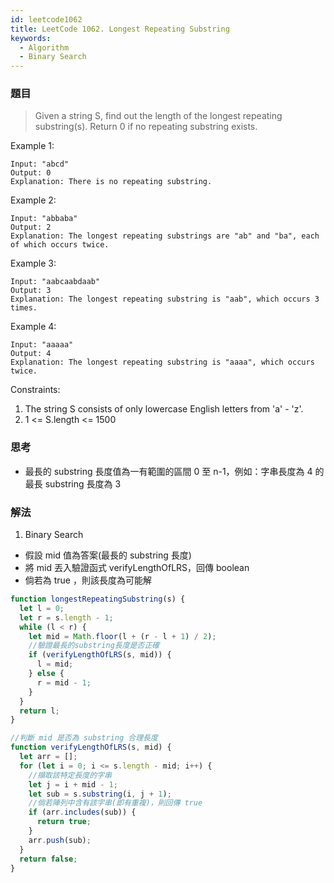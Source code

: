 ```yaml
---
id: leetcode1062
title: LeetCode 1062. Longest Repeating Substring
keywords:
  - Algorithm
  - Binary Search
---
```


### 題目

> Given a string S, find out the length of the longest repeating substring(s). Return 0 if no repeating substring exists.

Example 1:

```
Input: "abcd"
Output: 0
Explanation: There is no repeating substring.
```

Example 2:

```
Input: "abbaba"
Output: 2
Explanation: The longest repeating substrings are "ab" and "ba", each of which occurs twice.
```

Example 3:

```
Input: "aabcaabdaab"
Output: 3
Explanation: The longest repeating substring is "aab", which occurs 3 times.

```

Example 4:

```
Input: "aaaaa"
Output: 4
Explanation: The longest repeating substring is "aaaa", which occurs twice.
```

Constraints:

1. The string S consists of only lowercase English letters from 'a' - 'z'.
2. 1 <= S.length <= 1500

### 思考

- 最長的 substring 長度值為一有範圍的區間 0 至 n-1，例如：字串長度為 4 的最長 substring 長度為 3

### 解法

1. Binary Search

- 假設 mid 值為答案(最長的 substring 長度)
- 將 mid 丟入驗證函式 verifyLengthOfLRS，回傳 boolean
- 倘若為 true ，則該長度為可能解

```javascript
function longestRepeatingSubstring(s) {
  let l = 0;
  let r = s.length - 1;
  while (l < r) {
    let mid = Math.floor(l + (r - l + 1) / 2);
    //驗證最長的substring長度是否正確
    if (verifyLengthOfLRS(s, mid)) {
      l = mid;
    } else {
      r = mid - 1;
    }
  }
  return l;
}

//判斷 mid 是否為 substring 合理長度
function verifyLengthOfLRS(s, mid) {
  let arr = [];
  for (let i = 0; i <= s.length - mid; i++) {
    //擷取該特定長度的字串
    let j = i + mid - 1;
    let sub = s.substring(i, j + 1);
    //倘若陣列中含有該字串(即有重複)，則回傳 true
    if (arr.includes(sub)) {
      return true;
    }
    arr.push(sub);
  }
  return false;
}
```

